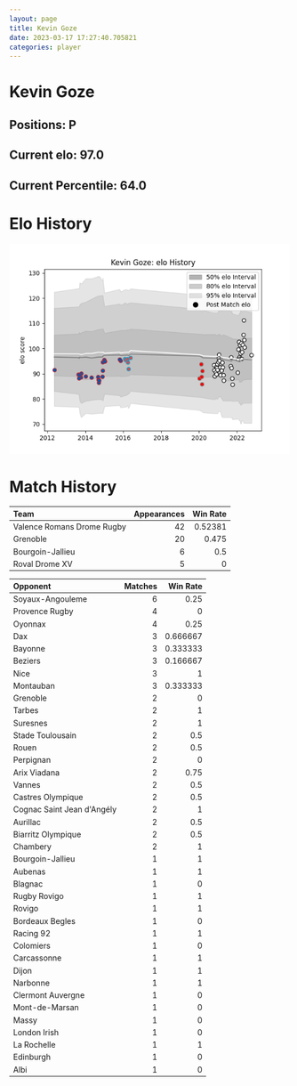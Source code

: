 ```yaml
---  
layout: page  
title: Kevin Goze  
date: 2023-03-17 17:27:40.705821  
categories: player  
---
```

# Kevin Goze

## Positions: P

## Current elo: 97.0

## Current Percentile: 64.0

# Elo History


![elo history](history_KevinGoze.png)
# Match History


| Team                       |   Appearances |   Win Rate |
|:---------------------------|--------------:|-----------:|
| Valence Romans Drome Rugby |            42 |    0.52381 |
| Grenoble                   |            20 |    0.475   |
| Bourgoin-Jallieu           |             6 |    0.5     |
| Roval Drome XV             |             5 |    0       |

| Opponent                   |   Matches |   Win Rate |
|:---------------------------|----------:|-----------:|
| Soyaux-Angouleme           |         6 |   0.25     |
| Provence Rugby             |         4 |   0        |
| Oyonnax                    |         4 |   0.25     |
| Dax                        |         3 |   0.666667 |
| Bayonne                    |         3 |   0.333333 |
| Beziers                    |         3 |   0.166667 |
| Nice                       |         3 |   1        |
| Montauban                  |         3 |   0.333333 |
| Grenoble                   |         2 |   0        |
| Tarbes                     |         2 |   1        |
| Suresnes                   |         2 |   1        |
| Stade Toulousain           |         2 |   0.5      |
| Rouen                      |         2 |   0.5      |
| Perpignan                  |         2 |   0        |
| Arix Viadana               |         2 |   0.75     |
| Vannes                     |         2 |   0.5      |
| Castres Olympique          |         2 |   0.5      |
| Cognac Saint Jean d'Angély |         2 |   1        |
| Aurillac                   |         2 |   0.5      |
| Biarritz Olympique         |         2 |   0.5      |
| Chambery                   |         2 |   1        |
| Bourgoin-Jallieu           |         1 |   1        |
| Aubenas                    |         1 |   1        |
| Blagnac                    |         1 |   0        |
| Rugby Rovigo               |         1 |   1        |
| Rovigo                     |         1 |   1        |
| Bordeaux Begles            |         1 |   0        |
| Racing 92                  |         1 |   1        |
| Colomiers                  |         1 |   0        |
| Carcassonne                |         1 |   1        |
| Dijon                      |         1 |   1        |
| Narbonne                   |         1 |   1        |
| Clermont Auvergne          |         1 |   0        |
| Mont-de-Marsan             |         1 |   0        |
| Massy                      |         1 |   0        |
| London Irish               |         1 |   0        |
| La Rochelle                |         1 |   1        |
| Edinburgh                  |         1 |   0        |
| Albi                       |         1 |   0        |